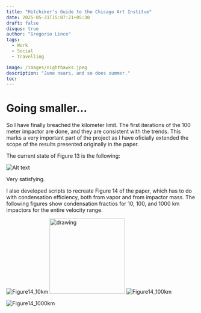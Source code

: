 ```yaml
---
title: "Hitchiker's Guide to the Chicago Art Institue"
date: 2025-05-31T15:07:21+05:30
draft: false 
disqus: true
author: "Gregorio Lince"
tags:
  - Work
  - Social
  - Travelling

image: /images/nighthawks.jpeg
description: "June nears, and so does summer."
toc:
---
```


# Going smaller...

So I have finally breached the kilometer limit. The first iterations of the 100 meter impactor are done, and they are consistent with the trends. This marks a very important part of the project as I have oficially extended the scope of the results presented originally in the paper. 

The current state of Figure 13 is the following:

![Alt text](/images/blog6.jpeg "Current results with the first 100m iterations")

Very satisfying.

I also developed scripts to recreate Figure 14 of the paper, which has to do with condensation efficiency, both from vapor and from impactor mass. The following figures show condensation fractios for 10, 100, and 1000 km impactors for the entire velocity range.


![Figure14_10km](/images/Figure14_10km.png, "Figure14_10km")
<img src="/images/Figure14_10km.png" alt="drawing" width="200"/>
![Figure14_100km](/images/Figure14_100km.png "Figure14_100km")

![Figure14_1000km](/images/Figure14_1000km.png "Figure14_1000km")

